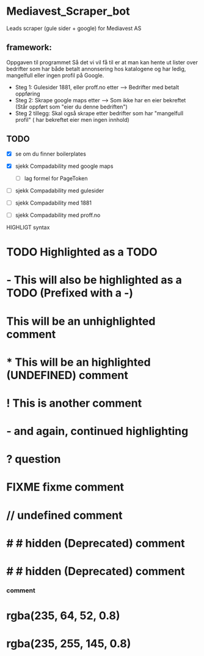 # Mediavest_Scraper_bot
Leads scraper (gule sider + google) for Mediavest AS


## framework:
Oppgaven til programmet
Så det vi vil få til er at man kan hente ut lister over bedrifter som har både betalt annonsering hos katalogene og har ledig, mangelfull eller ingen profil på Google.
-  Steg 1: Gulesider 1881, eller proff.no etter --> Bedrifter med betalt oppføring
-  Steg 2: Skrape google maps etter --> Som ikke har en eier bekreftet (Står oppført som "eier du denne bedriften")
-  Steg 2 tillegg: Skal også skrape etter bedrifter som har "mangelfull profil" ( har bekreftet eier men ingen innhold) 

## TODO
- [X] se om du finner boilerplates
- [X] sjekk Compadability med google maps
	- [ ] lag formel for PageToken
- [ ] sjekk Compadability med gulesider 
- [ ] sjekk Compadability med 1881
- [ ] sjekk Compadability med proff.no


HIGHLIGT syntax
# TODO Highlighted as a TODO
# - This will also be highlighted as a TODO (Prefixed with a -)
# This will be an unhighlighted comment
# * This will be an highlighted (UNDEFINED) comment
# ! This is another comment
# - and again, continued highlighting
# ? question
# FIXME fixme comment
# // undefined comment
# # # hidden (Deprecated) comment 
# # # hidden (Deprecated) comment 
### comment

# rgba(235, 64, 52, 0.8)
# rgba(235, 255, 145, 0.8)

